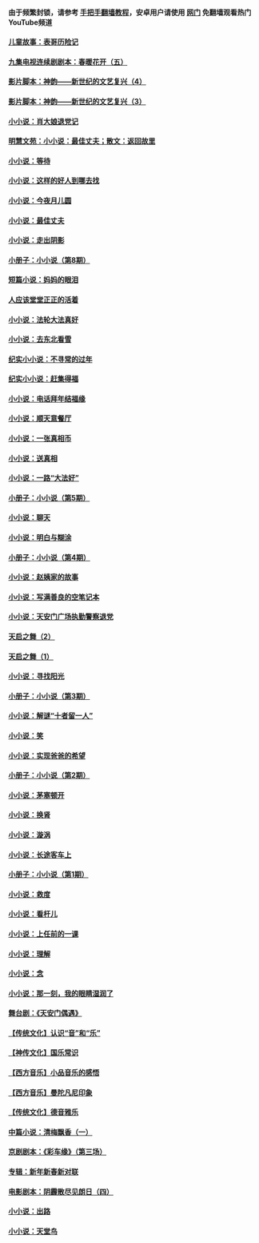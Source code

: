 #### 由于频繁封锁，请参考 [手把手翻墙教程](https://github.com/gfw-breaker/guides/wiki/)，安卓用户请使用 [网门](https://github.com/gfw-breaker/nogfw/blob/master/dl.md?t=05022200) 免翻墙观看热门YouTube频道 

#### [儿童故事：表哥历险记](../pages/328/383535.md?t=05022200) 

#### [九集电视连续剧剧本：春暖花开（五）](../pages/328/275919.md?t=05022200) 

#### [影片脚本：神韵——新世纪的文艺复兴（4）](../pages/328/266089.md?t=05022200) 

#### [影片脚本：神韵——新世纪的文艺复兴（3）](../pages/328/266087.md?t=05022200) 

#### [小小说：肖大娘退党记](../pages/328/239807.md?t=05022200) 

#### [明慧文苑：小小说：最佳丈夫；散文：返回故里](../pages/328/3439.md?t=05022200) 

#### [小小说：等待](../pages/328/223927.md?t=05022200) 

#### [小小说：这样的好人到哪去找](../pages/328/209396.md?t=05022200) 

#### [小小说：今夜月儿圆](../pages/328/193588.md?t=05022200) 

#### [小小说：最佳丈夫](../pages/328/190938.md?t=05022200) 

#### [小小说：走出阴影](../pages/328/190744.md?t=05022200) 

#### [小册子：小小说（第8期）](../pages/328/188202.md?t=05022200) 

#### [短篇小说：妈妈的眼泪](../pages/328/187712.md?t=05022200) 

#### [人应该堂堂正正的活着](../pages/328/182430.md?t=05022200) 

#### [小小说：法轮大法真好](../pages/328/174669.md?t=05022200) 

#### [小小说：去东北看雪](../pages/328/173882.md?t=05022200) 

#### [纪实小小说：不寻常的过年](../pages/328/173187.md?t=05022200) 

#### [纪实小小说：赶集得福](../pages/328/172652.md?t=05022200) 

#### [小小说：电话拜年结福缘](../pages/328/172533.md?t=05022200) 

#### [小小说：顺天意餐厅](../pages/328/170182.md?t=05022200) 

#### [小小说：一张真相币](../pages/328/169410.md?t=05022200) 

#### [小小说：送真相](../pages/328/166713.md?t=05022200) 

#### [小小说：一路“大法好”](../pages/328/162016.md?t=05022200) 

#### [小册子：小小说（第5期）](../pages/328/161131.md?t=05022200) 

#### [小小说：聊天](../pages/328/159640.md?t=05022200) 

#### [小小说：明白与糊涂](../pages/328/158101.md?t=05022200) 

#### [小册子：小小说（第4期）](../pages/328/158006.md?t=05022200) 

#### [小小说：赵姨家的故事](../pages/328/157843.md?t=05022200) 

#### [小小说：写满善良的空笔记本](../pages/328/157382.md?t=05022200) 

#### [小小说：天安门广场执勤警察退党](../pages/328/156982.md?t=05022200) 

#### [天启之舞（2）](../pages/328/153440.md?t=05022200) 

#### [天启之舞（1）](../pages/328/153439.md?t=05022200) 

#### [小小说：寻找阳光](../pages/328/153065.md?t=05022200) 

#### [小册子：小小说（第3期）](../pages/328/151715.md?t=05022200) 

#### [小小说：解谜“十者留一人”](../pages/328/148967.md?t=05022200) 

#### [小小说：笑](../pages/328/148905.md?t=05022200) 

#### [小小说：实现爸爸的希望](../pages/328/148096.md?t=05022200) 

#### [小册子：小小说（第2期）](../pages/328/147214.md?t=05022200) 

#### [小小说：茅塞顿开](../pages/328/147030.md?t=05022200) 

#### [小小说：换肾](../pages/328/146770.md?t=05022200) 

#### [小小说：漩涡](../pages/328/146683.md?t=05022200) 

#### [小小说：长途客车上](../pages/328/145076.md?t=05022200) 

#### [小册子：小小说（第1期）](../pages/328/143963.md?t=05022200) 

#### [小小说：救度](../pages/328/143927.md?t=05022200) 

#### [小小说：看杆儿](../pages/328/142137.md?t=05022200) 

#### [小小说：上任前的一课](../pages/328/140808.md?t=05022200) 

#### [小小说：理解](../pages/328/140476.md?t=05022200) 

#### [小小说：念](../pages/328/139513.md?t=05022200) 

#### [小小说：那一刻，我的眼睛湿润了](../pages/328/138476.md?t=05022200) 

#### [舞台剧：《天安门偶遇》](../pages/328/117155.md?t=05022200) 

#### [【传统文化】认识“音”和“乐”](../pages/328/108667.md?t=05022200) 

#### [【神传文化】国乐常识](../pages/328/104225.md?t=05022200) 

#### [【西方音乐】小品音乐的感悟](../pages/328/102924.md?t=05022200) 

#### [【西方音乐】曼陀凡尼印象](../pages/328/102922.md?t=05022200) 

#### [【传统文化】德音雅乐](../pages/328/102923.md?t=05022200) 

#### [中篇小说：清梅飘香（一）](../pages/328/101058.md?t=05022200) 

#### [京剧剧本：《彩车缘》（第三场）](../pages/328/96434.md?t=05022200) 

#### [专辑：新年新春新对联](../pages/328/94991.md?t=05022200) 

#### [电影剧本：阴霾散尽见朗日（四）](../pages/328/87081.md?t=05022200) 

#### [小小说：出路](../pages/328/84848.md?t=05022200) 

#### [小小说：天堂鸟](../pages/328/83084.md?t=05022200) 

